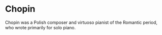 # Chopin
Chopin was a Polish composer and virtuoso pianist of the Romantic period, who wrote primarily for solo piano.